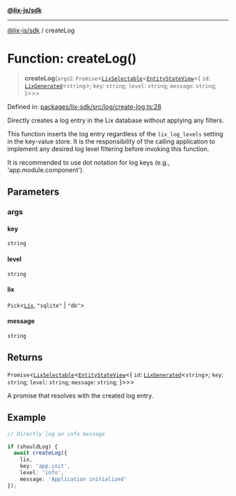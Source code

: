 [**@lix-js/sdk**](../README.md)

***

[@lix-js/sdk](../README.md) / createLog

# Function: createLog()

> **createLog**(`args`): `Promise`\<[`LixSelectable`](../type-aliases/LixSelectable.md)\<[`EntityStateView`](../type-aliases/EntityStateView.md)\<\{ `id`: [`LixGenerated`](../type-aliases/LixGenerated.md)\<`string`\>; `key`: `string`; `level`: `string`; `message`: `string`; \}\>\>\>

Defined in: [packages/lix-sdk/src/log/create-log.ts:28](https://github.com/opral/monorepo/blob/affb4c9a3f726a3aa66c498084ff5c7f09d2d503/packages/lix-sdk/src/log/create-log.ts#L28)

Directly creates a log entry in the Lix database without applying any filters.

This function inserts the log entry regardless of the `lix_log_levels` setting
in the key-value store. It is the responsibility of the calling application
to implement any desired log level filtering before invoking this function.

It is recommended to use dot notation for log keys (e.g., 'app.module.component').

## Parameters

### args

#### key

`string`

#### level

`string`

#### lix

`Pick`\<[`Lix`](../type-aliases/Lix.md), `"sqlite"` \| `"db"`\>

#### message

`string`

## Returns

`Promise`\<[`LixSelectable`](../type-aliases/LixSelectable.md)\<[`EntityStateView`](../type-aliases/EntityStateView.md)\<\{ `id`: [`LixGenerated`](../type-aliases/LixGenerated.md)\<`string`\>; `key`: `string`; `level`: `string`; `message`: `string`; \}\>\>\>

A promise that resolves with the created log entry.

## Example

```ts
// Directly log an info message

if (shouldLog) {
  await createLog({
    lix,
    key: 'app.init',
    level: 'info',
    message: 'Application initialized'
});
```
